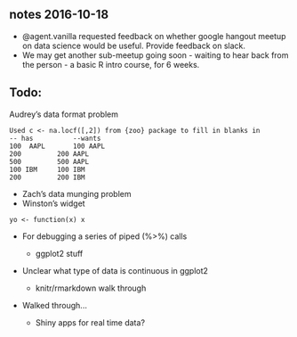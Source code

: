 ## notes 2016-10-18

* @agent.vanilla requested feedback on whether google hangout meetup on data science would be useful. Provide feedback on slack.
* We may get another sub-meetup going soon  - waiting to hear back from the person - a basic R intro course, for 6 weeks.

## Todo:

Audrey’s data format problem

```
Used c <- na.locf([,2]) from {zoo} package to fill in blanks in
-- has			--wants
100  AAPL		100	AAPL
200			200	AAPL
500			500	AAPL
100 IBM		100	IBM
200			200	IBM
```

* Zach’s data munging problem
* Winston’s widget


`yo <- function(x) x`


* For debugging a series of piped (%>%) calls
    * ggplot2 stuff

* Unclear what type of data is continuous in ggplot2
    * knitr/rmarkdown walk through

* Walked through...
    * Shiny apps for real time data?
